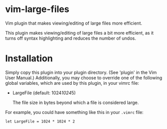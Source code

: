 # vim-large-files
Vim plugin that makes viewing/editing of large files more efficient.

This plugin makes viewing/editing of large files a bit more efficient,
as it turns off syntax highlighting and reduces the number of undos.

# Installation
Simply copy this plugin into your plugin directory. (See 'plugin' in the
Vim User Manual.) Additionally, you may choose to override one of the
following global variables, which are used by this plugin, in your vimrc
file:

* LargeFile  (default: 1024*1024*5)

  The file size in bytes beyond which a file is considered large.

For example, you could have something like this in your `.vimrc` file:

```
let LargeFile = 1024 * 1024 * 2
```

